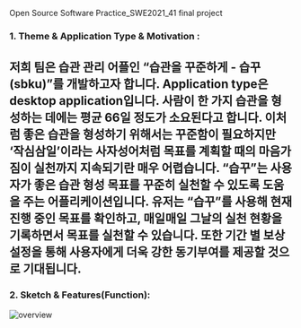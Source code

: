 Open Source Software Practice_SWE2021_41 final project 


### 1. Theme & Application Type & Motivation :  
저희 팀은 습관 관리 어플인 “습관을 꾸준하게 - 습꾸(sbku)”를 개발하고자 합니다. Application type은 desktop application입니다. 사람이 한 가지 습관을 형성하는 데에는 평균 66일 정도가 소요된다고 합니다. 이처럼 좋은 습관을 형성하기 위해서는 꾸준함이 필요하지만 ‘작심삼일’이라는 사자성어처럼 목표를 계획할 때의 마음가짐이 실천까지 지속되기란 매우 어렵습니다. “습꾸”는 사용자가 좋은 습관 형성 목표를 꾸준히 실천할 수 있도록 도움을 주는 어플리케이션입니다.  유저는 “습꾸”를 사용해 현재 진행 중인 목표를 확인하고, 매일매일 그날의 실천 현황을 기록하면서 목표를 실천할 수 있습니다. 또한 기간 별 보상 설정을 통해 사용자에게 더욱 강한 동기부여를 제공할 것으로 기대됩니다.
------------

### 2. Sketch & Features(Function):  
![overview](https://user-images.githubusercontent.com/65378914/141712044-fe8fe038-00b0-4159-b501-81faaade3860.jpg)
